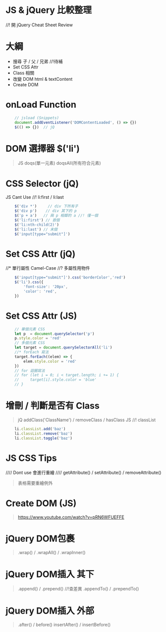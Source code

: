 # JS & jQuery 比較整理

//! 開 jQuery Cheat Sheet Review

# 大綱
- 搜尋 子 / 父 / 兄弟 //!待補
- Set CSS Attr
- Class 相關
- 改變 DOM html & textContent
- Create DOM

# onLoad Function
```js
    // jsload (Snippets)
    document.addEventListener('DOMContentLoaded', () => {}) 
    $(() => {})  // jQ
```

# DOM 選擇器 $('li')
> JS doqs(單一元素) doqsAll(所有符合元素)

# CSS Selector (jQ)
JS Cant Use
//! li:first / li:last

```js
    $('div *')     // div 下所有子
    $('div p')    // div 其下的 p 
    $('p + a')   // 與 p 相鄰的 a //! 僅一個
    $('li:first') // 首個
    $('li:nth-child(2)')
    $('li:last') // 末個
    $('input[type="submit"]') 
```

# Set CSS Attr (jQ)
//* 單行屬性 Camel-Case
//? 多屬性用物件
```js
    $('input[type="submit"]').css('borderColor','red')
    $('li').css({
        'font-size': '20px',
        'color': 'red',
    })
```

# Set CSS Attr (JS)
```js
    // 單個元素 CSS
    let p  = document.querySelector('p')
    p.style.color = 'red'
    // 多個元素 CSS
    let target = document.querySelectorAll('li')
    //* forEach 寫法
    target.forEach((elem) => {
        elem.style.color = 'red'
    })
    // for 迴圈寫法
    // for (let i = 0; i < target.length; i += 1) {
    //     target[i].style.color = 'blue'
    // }
```

# 增刪 / 判斷是否有 Class
> jQ addClass('ClassName') / removeClass / hasClass
> JS //! classList
```js
    li.classList.add('baz')
    li.classList.remove('baz')
    li.classList.toggle('baz')
```

# JS CSS Tips
//// Dont use 會進行重繪
//// getAttribute() / setAttribute() / removeAttribute()
> 表格需要重繪例外

# Create DOM (JS)
> https://www.youtube.com/watch?v=pRN6WFUEFFE

# jQuery DOM包裹
> .wrap() / .wrapAll() / .wrapInner()

# jQuery DOM插入 其下
> .append() / .prepend()
//!查差異
> .appendTo() / .prependTo() 

# jQuery DOM插入 外部
> .after() / before()
> insertAfter() / insertBefore()